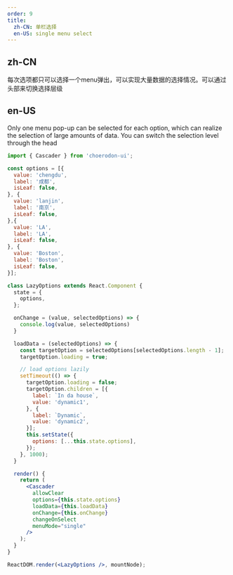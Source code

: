 ```yaml
---
order: 9
title:
  zh-CN: 单栏选择
  en-US: single menu select
---
```


## zh-CN

每次选项都只可以选择一个menu弹出，可以实现大量数据的选择情况。可以通过头部来切换选择层级

## en-US

Only one menu pop-up can be selected for each option, which can realize the selection of large amounts of data. You can switch the selection level through the head

````jsx
import { Cascader } from 'choerodon-ui';

const options = [{
  value: 'chengdu',
  label: '成都',
  isLeaf: false,
}, {
  value: 'lanjin',
  label: '南京',
  isLeaf: false,
},{
  value: 'LA',
  label: 'LA',
  isLeaf: false,
}, {
  value: 'Boston',
  label: 'Boston',
  isLeaf: false,
}];

class LazyOptions extends React.Component {
  state = {
    options,
  };

  onChange = (value, selectedOptions) => {
    console.log(value, selectedOptions)
  }

  loadData = (selectedOptions) => {
    const targetOption = selectedOptions[selectedOptions.length - 1];
    targetOption.loading = true;

    // load options lazily
    setTimeout(() => {
      targetOption.loading = false;
      targetOption.children = [{
        label: `In da house`,
        value: 'dynamic1',
      }, {
        label: `Dynamic`,
        value: 'dynamic2',
      }];
      this.setState({
        options: [...this.state.options],
      });
    }, 1000);
  }

  render() {
    return (
      <Cascader
        allowClear
        options={this.state.options}
        loadData={this.loadData}
        onChange={this.onChange}
        changeOnSelect
        menuMode="single"
      />
    );
  }
}

ReactDOM.render(<LazyOptions />, mountNode);
````
